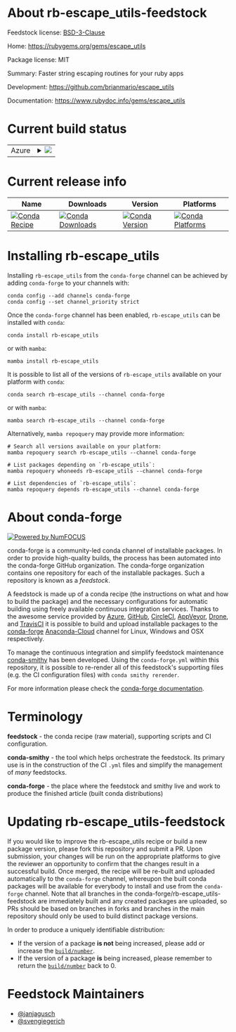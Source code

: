 About rb-escape_utils-feedstock
===============================

Feedstock license: [BSD-3-Clause](https://github.com/conda-forge/rb-escape_utils-feedstock/blob/main/LICENSE.txt)

Home: https://rubygems.org/gems/escape_utils

Package license: MIT

Summary: Faster string escaping routines for your ruby apps

Development: https://github.com/brianmario/escape_utils

Documentation: https://www.rubydoc.info/gems/escape_utils

Current build status
====================


<table>
    
  <tr>
    <td>Azure</td>
    <td>
      <details>
        <summary>
          <a href="https://dev.azure.com/conda-forge/feedstock-builds/_build/latest?definitionId=18803&branchName=main">
            <img src="https://dev.azure.com/conda-forge/feedstock-builds/_apis/build/status/rb-escape_utils-feedstock?branchName=main">
          </a>
        </summary>
        <table>
          <thead><tr><th>Variant</th><th>Status</th></tr></thead>
          <tbody><tr>
              <td>linux_64</td>
              <td>
                <a href="https://dev.azure.com/conda-forge/feedstock-builds/_build/latest?definitionId=18803&branchName=main">
                  <img src="https://dev.azure.com/conda-forge/feedstock-builds/_apis/build/status/rb-escape_utils-feedstock?branchName=main&jobName=linux&configuration=linux%20linux_64_" alt="variant">
                </a>
              </td>
            </tr><tr>
              <td>osx_64</td>
              <td>
                <a href="https://dev.azure.com/conda-forge/feedstock-builds/_build/latest?definitionId=18803&branchName=main">
                  <img src="https://dev.azure.com/conda-forge/feedstock-builds/_apis/build/status/rb-escape_utils-feedstock?branchName=main&jobName=osx&configuration=osx%20osx_64_" alt="variant">
                </a>
              </td>
            </tr><tr>
              <td>win_64</td>
              <td>
                <a href="https://dev.azure.com/conda-forge/feedstock-builds/_build/latest?definitionId=18803&branchName=main">
                  <img src="https://dev.azure.com/conda-forge/feedstock-builds/_apis/build/status/rb-escape_utils-feedstock?branchName=main&jobName=win&configuration=win%20win_64_" alt="variant">
                </a>
              </td>
            </tr>
          </tbody>
        </table>
      </details>
    </td>
  </tr>
</table>

Current release info
====================

| Name | Downloads | Version | Platforms |
| --- | --- | --- | --- |
| [![Conda Recipe](https://img.shields.io/badge/recipe-rb--escape_utils-green.svg)](https://anaconda.org/conda-forge/rb-escape_utils) | [![Conda Downloads](https://img.shields.io/conda/dn/conda-forge/rb-escape_utils.svg)](https://anaconda.org/conda-forge/rb-escape_utils) | [![Conda Version](https://img.shields.io/conda/vn/conda-forge/rb-escape_utils.svg)](https://anaconda.org/conda-forge/rb-escape_utils) | [![Conda Platforms](https://img.shields.io/conda/pn/conda-forge/rb-escape_utils.svg)](https://anaconda.org/conda-forge/rb-escape_utils) |

Installing rb-escape_utils
==========================

Installing `rb-escape_utils` from the `conda-forge` channel can be achieved by adding `conda-forge` to your channels with:

```
conda config --add channels conda-forge
conda config --set channel_priority strict
```

Once the `conda-forge` channel has been enabled, `rb-escape_utils` can be installed with `conda`:

```
conda install rb-escape_utils
```

or with `mamba`:

```
mamba install rb-escape_utils
```

It is possible to list all of the versions of `rb-escape_utils` available on your platform with `conda`:

```
conda search rb-escape_utils --channel conda-forge
```

or with `mamba`:

```
mamba search rb-escape_utils --channel conda-forge
```

Alternatively, `mamba repoquery` may provide more information:

```
# Search all versions available on your platform:
mamba repoquery search rb-escape_utils --channel conda-forge

# List packages depending on `rb-escape_utils`:
mamba repoquery whoneeds rb-escape_utils --channel conda-forge

# List dependencies of `rb-escape_utils`:
mamba repoquery depends rb-escape_utils --channel conda-forge
```


About conda-forge
=================

[![Powered by
NumFOCUS](https://img.shields.io/badge/powered%20by-NumFOCUS-orange.svg?style=flat&colorA=E1523D&colorB=007D8A)](https://numfocus.org)

conda-forge is a community-led conda channel of installable packages.
In order to provide high-quality builds, the process has been automated into the
conda-forge GitHub organization. The conda-forge organization contains one repository
for each of the installable packages. Such a repository is known as a *feedstock*.

A feedstock is made up of a conda recipe (the instructions on what and how to build
the package) and the necessary configurations for automatic building using freely
available continuous integration services. Thanks to the awesome service provided by
[Azure](https://azure.microsoft.com/en-us/services/devops/), [GitHub](https://github.com/),
[CircleCI](https://circleci.com/), [AppVeyor](https://www.appveyor.com/),
[Drone](https://cloud.drone.io/welcome), and [TravisCI](https://travis-ci.com/)
it is possible to build and upload installable packages to the
[conda-forge](https://anaconda.org/conda-forge) [Anaconda-Cloud](https://anaconda.org/)
channel for Linux, Windows and OSX respectively.

To manage the continuous integration and simplify feedstock maintenance
[conda-smithy](https://github.com/conda-forge/conda-smithy) has been developed.
Using the ``conda-forge.yml`` within this repository, it is possible to re-render all of
this feedstock's supporting files (e.g. the CI configuration files) with ``conda smithy rerender``.

For more information please check the [conda-forge documentation](https://conda-forge.org/docs/).

Terminology
===========

**feedstock** - the conda recipe (raw material), supporting scripts and CI configuration.

**conda-smithy** - the tool which helps orchestrate the feedstock.
                   Its primary use is in the construction of the CI ``.yml`` files
                   and simplify the management of *many* feedstocks.

**conda-forge** - the place where the feedstock and smithy live and work to
                  produce the finished article (built conda distributions)


Updating rb-escape_utils-feedstock
==================================

If you would like to improve the rb-escape_utils recipe or build a new
package version, please fork this repository and submit a PR. Upon submission,
your changes will be run on the appropriate platforms to give the reviewer an
opportunity to confirm that the changes result in a successful build. Once
merged, the recipe will be re-built and uploaded automatically to the
`conda-forge` channel, whereupon the built conda packages will be available for
everybody to install and use from the `conda-forge` channel.
Note that all branches in the conda-forge/rb-escape_utils-feedstock are
immediately built and any created packages are uploaded, so PRs should be based
on branches in forks and branches in the main repository should only be used to
build distinct package versions.

In order to produce a uniquely identifiable distribution:
 * If the version of a package **is not** being increased, please add or increase
   the [``build/number``](https://docs.conda.io/projects/conda-build/en/latest/resources/define-metadata.html#build-number-and-string).
 * If the version of a package **is** being increased, please remember to return
   the [``build/number``](https://docs.conda.io/projects/conda-build/en/latest/resources/define-metadata.html#build-number-and-string)
   back to 0.

Feedstock Maintainers
=====================

* [@janjagusch](https://github.com/janjagusch/)
* [@svengiegerich](https://github.com/svengiegerich/)

